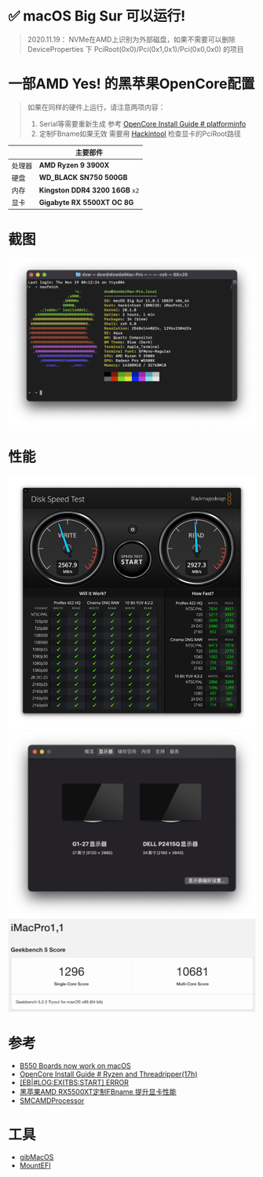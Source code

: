 # ✅ macOS Big Sur 可以运行! 

> 2020.11.19：
> NVMe在AMD上识别为外部磁盘，如果不需要可以删除 DeviceProperties 下 PciRoot(0x0)/Pci(0x1,0x1)/Pci(0x0,0x0)  的项目

# 一部AMD Yes! 的黑苹果OpenCore配置
> 如果在同样的硬件上运行，请注意两项内容：
>  1. Serial等需要重新生成 参考 [OpenCore Install Guide # platforminfo](https://dortania.github.io/OpenCore-Install-Guide/AMD/zen.html#platforminfo)
>  2. 定制FBname如果无效 需要用 [Hackintool](https://github.com/headkaze/Hackintool/releases) 检查显卡的PciRoot路径

||主要部件|
| ---- | ---- |
|处理器|**AMD Ryzen 9 3900X**|
|硬盘|**WD_BLACK SN750 500GB**|
|内存|**Kingston DDR4 3200 16GB** `x2`|
|显卡|**Gigabyte RX 5500XT OC 8G**|

# 截图
![neofetch](./images/screen_shot.png)

# 性能
![ssd](./images/ssd.png)
![screen x2](./images/screen.png)
![Geekbench](./images/Geekbench.png)

# 参考
*  [B550 Boards now work on macOS](https://forum.amd-osx.com/index.php?threads/b550-boards-now-work-on-macos.713)
*  [OpenCore Install Guide # Ryzen and Threadripper(17h)](https://dortania.github.io/OpenCore-Install-Guide/AMD/zen.html#booter)
*  [[EB|#LOG:EXITBS:START] ERROR ](https://dortania.github.io/OpenCore-Install-Guide/troubleshooting/troubleshooting.html#stuck-on-eb-log-exitbs-start)
* [黑苹果AMD RX5500XT定制FBname 提升显卡性能](https://macx.top/8748.html)
* [SMCAMDProcessor](https://github.com/trulyspinach/SMCAMDProcessor)

# 工具
* [gibMacOS](https://github.com/corpnewt/gibMacOS)
* [MountEFI](https://github.com/corpnewt/MountEFI)
